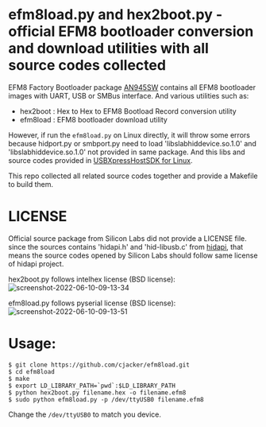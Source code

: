 # efm8load.py and hex2boot.py - official EFM8 bootloader conversion and download utilities with all source codes collected

EFM8 Factory Bootloader package [AN945SW](https://www.silabs.com/documents/public/example-code/AN945SW.zip) contains all EFM8 bootloader images with UART, USB or SMBus interface. And various utilities such as:

- hex2boot : Hex to Hex to EFM8 Bootload Record conversion utility
- efm8load : EFM8 bootloader download utility

However, if run the `efm8load.py` on Linux directly, it will throw some errors because hidport.py or smbport.py need to load 'libslabhiddevice.so.1.0' and  'libslabhiddevice.so.1.0' not provided in same package. And this libs and source codes provided in [USBXpressHostSDK for Linux](https://www.silabs.com/documents/public/software/USBXpressHostSDK-Linux.tar).

This repo collected all related source codes together and provide a Makefile to build them.

# LICENSE
Official source package from Silicon Labs did not provide a LICENSE file. since the sources contains 'hidapi.h' and 'hid-libusb.c' from [hidapi](https://github.com/signal11/hidapi), that means the source codes opened by Silicon Labs should follow same license of hidapi project.

hex2boot.py follows intelhex license (BSD license):
![screenshot-2022-06-10-09-13-34](https://user-images.githubusercontent.com/1625340/172971337-7fccc873-dfe8-429a-9a7d-99b3002631a8.png)


efm8load.py follows pyserial license (BSD license):
![screenshot-2022-06-10-09-13-51](https://user-images.githubusercontent.com/1625340/172971351-11702137-a6a8-4275-82c2-4e5708d49d3f.png)

# Usage:

```
$ git clone https://github.com/cjacker/efm8load.git
$ cd efm8load
$ make
$ export LD_LIBRARY_PATH=`pwd`:$LD_LIBRARY_PATH
$ python hex2boot.py filename.hex -o filename.efm8
$ sudo python efm8load.py -p /dev/ttyUSB0 filename.efm8
```

Change the `/dev/ttyUSB0` to match you device.


